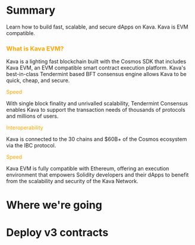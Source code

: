 # Summary


Learn how to build fast, scalable, and secure dApps on Kava. Kava is EVM compatible.

### <span style="color:orange"> What is Kava EVM?</span></span>

Kava is a lighting fast blockchain built with the Cosmos SDK that includes Kava EVM, an EVM compatible smart contract execution platform. Kava's best-in-class Tendermint based BFT consensus engine allows Kava to be quick, cheap, and secure.

<span style="color:orange">Speed</span>

With single block finality and unrivalled scalability, Tendermint Consensus enables Kava to support the transaction needs of thousands of protocols and millions of users.

<span style="color:orange">Interoperability</span>

Kava is connected to the 30 chains and \$60B+ of the Cosmos ecosystem via the IBC protocol.

<span style="color:orange">Speed</span>

Kava EVM is fully compatible with Ethereum, offering an execution environment that empowers Solidity developers and their dApps to benefit from the scalability and security of the Kava Network.


# Where we're going

# Deploy v3 contracts
